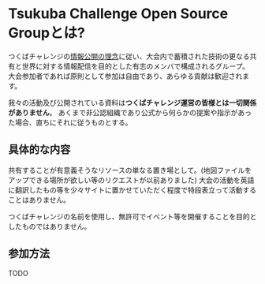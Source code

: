 # Tsukuba Challenge Open Source Groupとは?

つくばチャレンジの[情報公開の理念](http://www.tsukubachallenge.jp/tc2015/disclosure)に従い、大会内で蓄積された技術の更なる共有と世界に対する情報配信を目的とした有志のメンバで構成されるグループ。 大会参加者であれば原則として参加は自由であり、あらゆる貢献は歓迎されます。

我々の活動及び公開されている資料は**つくばチャレンジ運営の皆様とは一切関係がありません**。 あくまで非公認組織であり公式から何らかの提案や指示があった場合、直ちにそれに従うものとする。

## 具体的な内容

共有することが有意義そうなリソースの単なる置き場として。(地図ファイルをアップできる場所が欲しい等のリクエストが以前ありました) 大会の活動を英語に翻訳したもの等を少々サイトに置かせていただく程度で特段表立って活動することはありません。

つくばチャレンジの名前を使用し、無許可でイベント等を開催することを目的としたものではありません。

## 参加方法

TODO
